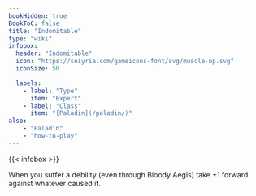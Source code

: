```yaml
---
bookHidden: true
BookToC: false
title: "Indomitable"
type: "wiki"
infobox:
  header: "Indomitable"
  icon: "https://seiyria.com/gameicons-font/svg/muscle-up.svg"
  iconSize: 50

  labels:
    - label: "Type"
      item: "Expert"
    - label: "Class"
      item: "[Paladin](/paladin/)"
also:
    - "Paladin"
    - "how-to-play"
---
```


{{< infobox >}}

When you suffer a debility (even through Bloody Aegis) take +1 forward against whatever caused it.